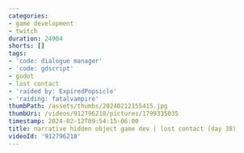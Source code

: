 ```yaml
---
categories:
- game development
- twitch
duration: 24904
shorts: []
tags:
- 'code: dialogue manager'
- 'code: gdscript'
- godot
- lost contact
- 'raided by: ExpiredPopsicle'
- 'raiding: fatalvampire'
thumbPath: /assets/thumbs/20240212155415.jpg
thumbUri: /videos/912796218/pictures/1799335035
timestamp: 2024-02-12T09:54:15-06:00
title: narrative hidden object game dev | lost contact (day 38)
videoId: '912796218'
---
```

